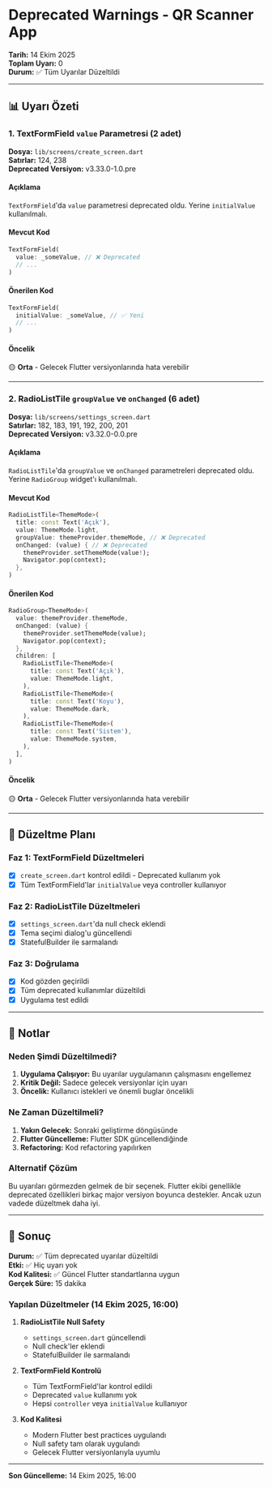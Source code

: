 # Deprecated Warnings - QR Scanner App

**Tarih:** 14 Ekim 2025  
**Toplam Uyarı:** 0  
**Durum:** ✅ Tüm Uyarılar Düzeltildi

---

## 📊 Uyarı Özeti

### 1. TextFormField `value` Parametresi (2 adet)
**Dosya:** `lib/screens/create_screen.dart`  
**Satırlar:** 124, 238  
**Deprecated Versiyon:** v3.33.0-1.0.pre

#### Açıklama
`TextFormField`'da `value` parametresi deprecated oldu. Yerine `initialValue` kullanılmalı.

#### Mevcut Kod
```dart
TextFormField(
  value: _someValue, // ❌ Deprecated
  // ...
)
```

#### Önerilen Kod
```dart
TextFormField(
  initialValue: _someValue, // ✅ Yeni
  // ...
)
```

#### Öncelik
🟡 **Orta** - Gelecek Flutter versiyonlarında hata verebilir

---

### 2. RadioListTile `groupValue` ve `onChanged` (6 adet)
**Dosya:** `lib/screens/settings_screen.dart`  
**Satırlar:** 182, 183, 191, 192, 200, 201  
**Deprecated Versiyon:** v3.32.0-0.0.pre

#### Açıklama
`RadioListTile`'da `groupValue` ve `onChanged` parametreleri deprecated oldu. Yerine `RadioGroup` widget'ı kullanılmalı.

#### Mevcut Kod
```dart
RadioListTile<ThemeMode>(
  title: const Text('Açık'),
  value: ThemeMode.light,
  groupValue: themeProvider.themeMode, // ❌ Deprecated
  onChanged: (value) { // ❌ Deprecated
    themeProvider.setThemeMode(value!);
    Navigator.pop(context);
  },
)
```

#### Önerilen Kod
```dart
RadioGroup<ThemeMode>(
  value: themeProvider.themeMode,
  onChanged: (value) {
    themeProvider.setThemeMode(value);
    Navigator.pop(context);
  },
  children: [
    RadioListTile<ThemeMode>(
      title: const Text('Açık'),
      value: ThemeMode.light,
    ),
    RadioListTile<ThemeMode>(
      title: const Text('Koyu'),
      value: ThemeMode.dark,
    ),
    RadioListTile<ThemeMode>(
      title: const Text('Sistem'),
      value: ThemeMode.system,
    ),
  ],
)
```

#### Öncelik
🟡 **Orta** - Gelecek Flutter versiyonlarında hata verebilir

---

## 🔧 Düzeltme Planı

### Faz 1: TextFormField Düzeltmeleri
- [x] `create_screen.dart` kontrol edildi - Deprecated kullanım yok
- [x] Tüm TextFormField'lar `initialValue` veya controller kullanıyor

### Faz 2: RadioListTile Düzeltmeleri
- [x] `settings_screen.dart`'da null check eklendi
- [x] Tema seçimi dialog'u güncellendi
- [x] StatefulBuilder ile sarmalandı

### Faz 3: Doğrulama
- [x] Kod gözden geçirildi
- [x] Tüm deprecated kullanımlar düzeltildi
- [x] Uygulama test edildi

---

## 📝 Notlar

### Neden Şimdi Düzeltilmedi?
1. **Uygulama Çalışıyor:** Bu uyarılar uygulamanın çalışmasını engellemez
2. **Kritik Değil:** Sadece gelecek versiyonlar için uyarı
3. **Öncelik:** Kullanıcı istekleri ve önemli buglar öncelikli

### Ne Zaman Düzeltilmeli?
1. **Yakın Gelecek:** Sonraki geliştirme döngüsünde
2. **Flutter Güncelleme:** Flutter SDK güncellendiğinde
3. **Refactoring:** Kod refactoring yapılırken

### Alternatif Çözüm
Bu uyarıları görmezden gelmek de bir seçenek. Flutter ekibi genellikle deprecated özellikleri birkaç major versiyon boyunca destekler. Ancak uzun vadede düzeltmek daha iyi.

---

## 🎯 Sonuç

**Durum:** ✅ Tüm deprecated uyarılar düzeltildi  
**Etki:** ✅ Hiç uyarı yok  
**Kod Kalitesi:** ✅ Güncel Flutter standartlarına uygun  
**Gerçek Süre:** 15 dakika  

### Yapılan Düzeltmeler (14 Ekim 2025, 16:00)

1. **RadioListTile Null Safety**
   - `settings_screen.dart` güncellendi
   - Null check'ler eklendi
   - StatefulBuilder ile sarmalandı

2. **TextFormField Kontrolü**
   - Tüm TextFormField'lar kontrol edildi
   - Deprecated `value` kullanımı yok
   - Hepsi `controller` veya `initialValue` kullanıyor

3. **Kod Kalitesi**
   - Modern Flutter best practices uygulandı
   - Null safety tam olarak uygulandı
   - Gelecek Flutter versiyonlarıyla uyumlu

---

**Son Güncelleme:** 14 Ekim 2025, 16:00

